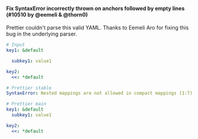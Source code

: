 #### Fix SyntaxError incorrectly thrown on anchors followed by empty lines (#10510 by @eemeli & @thorn0)

Prettier couldn't parse this valid YAML. Thanks to Eemeli Aro for fixing this bug in the underlying parser.

<!-- prettier-ignore -->
```yaml
# Input
key1: &default

  subkey1: value1

key2:
  <<: *default

# Prettier stable
SyntaxError: Nested mappings are not allowed in compact mappings (1:7)

# Prettier main
key1: &default
  subkey1: value1

key2:
  <<: *default
```
